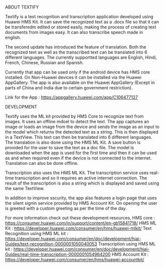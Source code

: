 ABOUT TEXTIFY

Textify is a text recognition and transcription application developed using Huawei HMS Kit. It can save the recognized text as a .docx file so that 
it can be transferedm edited or stored easily, making the process of creating text documents from images easy. It can also transcribe speech made in english.

The second update has introduced the feature of translation. Both the recognized text as well as the transcribed text can be translated into 6 different languages. The currently
supportted languages are English, Hindi, French, Chinese, Russian and Spanish. 

Currently that app can be used only if the android device has HMS core installed. On Non-Huawei devices it can be installed via the Huawei AppGallery. The app is also available on the
Huawei AppGallery (Except in parts of China and India due to certain government restriction). 

Link for the App : https://appgallery.huawei.com/app/C106477127

DEVELOPMENT

Textify uses the ML kit provided by HMS Core to recognize text from images. It uses an offline mdoel to detect the text. The app captures an image or loads an image from the 
device and sends the image as an input to the model which returns the detected text as a string. This is then displayed in a TextView. This text can then be translated into 
6 different languages. The translation is also done using the HMS ML Kit. A save button is provided for the user to save the text as a doc file. The model is downloaded when the app
is used for the first time and then it can be used as and when required even if the device is not connected to the internet. Translation can also be done offline.

Transcription also uses the HMS ML Kit. The transcription service uses real-time transcription and so it requires an active internet connection. The result of the transcription
is also a string which is displayed and saved using the same TextView. 

In addition to improve sscurity, the app also features a login page that uses the silent signin service provided by HMS Account Kit. On opening the user is greeted with a custom
greeting as per the time of the day.

For more information check out these development resources,
HMS core : https://consumer.huawei.com/in/support/content/en-gb15841718/
HMS ML Kit : https://developer.huawei.com/consumer/en/hms/huawei-mlkit/
Text Recognition using HMS ML kit : https://developer.huawei.com/consumer/en/doc/development/hiai-Guides/text-recognition-0000001050040053
Transcription using HMS ML kit : https://developer.huawei.com/consumer/en/doc/development/hiai-Guides/real-time-transcription-0000001054964200
HMS Account Kit : https://developer.huawei.com/consumer/en/hms/huawei-accountkit/
